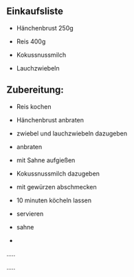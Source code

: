 ## Einkaufsliste
- Hänchenbrust 250g

- Reis 400g

- Kokussnussmilch

- Lauchzwiebeln

## Zubereitung:

- Reis kochen

- Hänchenbrust anbraten 

- zwiebel und lauchzwiebeln dazugeben

- anbraten

- mit Sahne aufgießen

- Kokussnussmilch dazugeben

- mit gewürzen abschmecken

- 10 minuten köcheln lassen

- servieren

- sahne
- 

.....

.....
